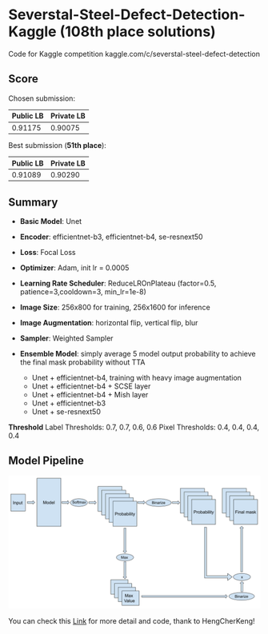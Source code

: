 # Severstal-Steel-Defect-Detection-Kaggle (108th place solutions)

Code for Kaggle competition kaggle.com/c/severstal-steel-defect-detection

## Score

Chosen submission:

| Public LB | Private LB |
| --- | --- |
| 0.91175   | 0.90075    |

Best submission (__51th place__):

| Public LB | Private LB |
| --- | --- |
| 0.91089   | 0.90290    |

## Summary
- __Basic Model__:​ Unet

- __Encoder__:​ efficientnet-b3, efficientnet-b4, se-resnext50

- __Loss__:​ Focal Loss

- __Optimizer__:​ Adam, init lr = 0.0005

- __Learning Rate Scheduler__:​ ReduceLROnPlateau (factor=0.5, patience=3,cooldown=3, min_lr=1e-8)

- __Image Size__:​ 256x800 for training, 256x1600 for inference

- __Image Augmentation__: horizontal flip, vertical flip, blur

- __Sampler__: Weighted Sampler

- __Ensemble Model__: simply average 5 model output probability to achieve the final mask probability without TTA
  - Unet + efficientnet-b4, training with heavy image augmentation
  - Unet + efficientnet-b4 + SCSE layer
  - Unet + efficientnet-b4 + Mish layer
  - Unet + efficientnet-b3
  - Unet + se-resnext50

__Threshold__
Label Thresholds: 0.7, 0.7, 0.6, 0.6
Pixel Thresholds: 0.4, 0.4, 0.4, 0.4

## Model Pipeline

![model](img/model.png)

You can check this [Link](https://www.kaggle.com/c/severstal-steel-defect-detection/discussion/111457#latest-654845) for more detail and code, thank to HengCherKeng!
